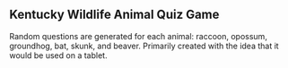 ## Kentucky Wildlife Animal Quiz Game
Random questions are generated for each animal: raccoon, opossum, groundhog, bat, skunk, and beaver. Primarily created with the idea that it would be used on a tablet.
